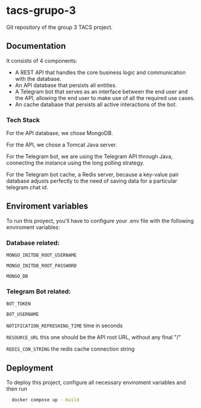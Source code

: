 # tacs-grupo-3
Git repository of the group 3 TACS project.
## Documentation

It consists of 4 components:

* A REST API that handles the core business logic and communication with the database.
* An API database that persists all entities.
* A Telegram bot that serves as an interface between the end user and the API, allowing the end user to make use of all the required use cases.
* An cache database that persists all active interactions of the bot.

### Tech Stack

For the API database, we chose MongoDB.

For the API, we chose a Tomcat Java server.

For the Telegram bot, we are using the Telegram API through Java, connecting the instance using the long polling strategy.

For the Telegram bot cache, a Redis server, because a key-value pair database adjusts perfectly to the need of saving data for a particular telegram chat id.

## Enviroment variables

To run this proyect, you'll have to configure your .env file with the following enviroment variables:

### Database related:

`MONGO_INITDB_ROOT_USERNAME`

`MONGO_INITDB_ROOT_PASSWORD`

`MONGO_DB`

### Telegram Bot related:

`BOT_TOKEN`

`BOT_USERNAME`

`NOTIFICATION_REFRESHING_TIME` time in seconds

`RESOURCE_URL` this one should be the API root URL, without any final "/"

`REDIS_CON_STRING` the redis cache connection string

## Deployment

To deploy this project, configure all necessary enviroment variables and then run

```bash
  docker compose up --build
```
